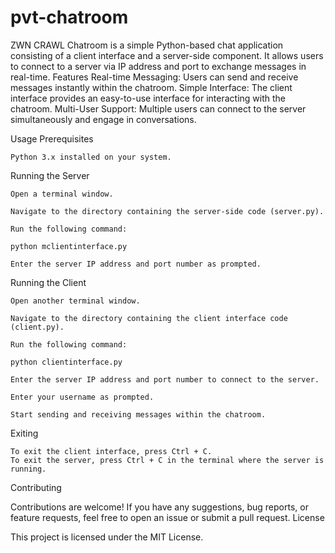 # pvt-chatroom


ZWN CRAWL Chatroom is a simple Python-based chat application consisting of a client interface and a server-side component. It allows users to connect to a server via IP address and port to exchange messages in real-time.
Features
 Real-time Messaging: Users can send and receive messages instantly within the chatroom.
 Simple Interface: The client interface provides an easy-to-use interface for interacting with the chatroom.
 Multi-User Support: Multiple users can connect to the server simultaneously and engage in conversations.

Usage Prerequisites

    Python 3.x installed on your system.

Running the Server

    Open a terminal window.

    Navigate to the directory containing the server-side code (server.py).

    Run the following command:

    python mclientinterface.py

    Enter the server IP address and port number as prompted.

Running the Client

    Open another terminal window.

    Navigate to the directory containing the client interface code (client.py).

    Run the following command:

    python clientinterface.py

    Enter the server IP address and port number to connect to the server.

    Enter your username as prompted.

    Start sending and receiving messages within the chatroom.

Exiting

    To exit the client interface, press Ctrl + C.
    To exit the server, press Ctrl + C in the terminal where the server is running.

Contributing

Contributions are welcome! If you have any suggestions, bug reports, or feature requests, feel free to open an issue or submit a pull request.
License

This project is licensed under the MIT License.
